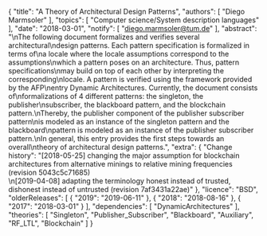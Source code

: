 {
    "title": "A Theory of Architectural Design Patterns",
    "authors": [
        "Diego Marmsoler"
    ],
    "topics": [
        "Computer science/System description languages"
    ],
    "date": "2018-03-01",
    "notify": [
        "diego.marmsoler@tum.de"
    ],
    "abstract": "\nThe following document formalizes and verifies several architectural\ndesign patterns. Each pattern specification is formalized in terms of\na locale where the locale assumptions correspond to the assumptions\nwhich a pattern poses on an architecture. Thus, pattern specifications\nmay build on top of each other by interpreting the corresponding\nlocale. A pattern is verified using the framework provided by the AFP\nentry Dynamic Architectures. Currently, the document consists of\nformalizations of 4 different patterns: the singleton, the publisher\nsubscriber, the blackboard pattern, and the blockchain pattern.\nThereby, the publisher component of the publisher subscriber pattern\nis modeled as an instance of the singleton pattern and the blackboard\npattern is modeled as an instance of the publisher subscriber pattern.\nIn general, this entry provides the first steps towards an overall\ntheory of architectural design patterns.",
    "extra": {
        "Change history": "[2018-05-25] changing the major assumption for blockchain architectures from alternative minings to relative mining frequencies (revision 5043c5c71685)<br>\n[2019-04-08] adapting the terminology honest instead of trusted, dishonest instead of untrusted (revision 7af3431a22ae)"
    },
    "licence": "BSD",
    "olderReleases": [
        {
            "2019": "2019-06-11"
        },
        {
            "2018": "2018-08-16"
        },
        {
            "2017": "2018-03-01"
        }
    ],
    "dependencies": [
        "DynamicArchitectures"
    ],
    "theories": [
        "Singleton",
        "Publisher_Subscriber",
        "Blackboard",
        "Auxiliary",
        "RF_LTL",
        "Blockchain"
    ]
}